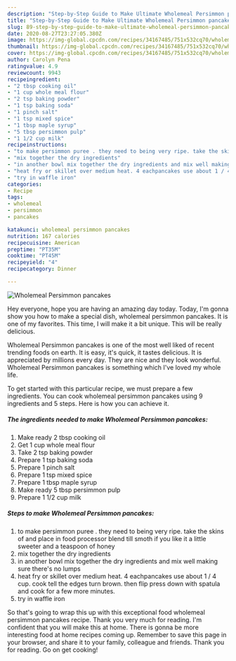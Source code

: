 ```yaml
---
description: "Step-by-Step Guide to Make Ultimate Wholemeal Persimmon pancakes"
title: "Step-by-Step Guide to Make Ultimate Wholemeal Persimmon pancakes"
slug: 89-step-by-step-guide-to-make-ultimate-wholemeal-persimmon-pancakes
date: 2020-08-27T23:27:05.380Z
image: https://img-global.cpcdn.com/recipes/34167485/751x532cq70/wholemeal-persimmon-pancakes-recipe-main-photo.jpg
thumbnail: https://img-global.cpcdn.com/recipes/34167485/751x532cq70/wholemeal-persimmon-pancakes-recipe-main-photo.jpg
cover: https://img-global.cpcdn.com/recipes/34167485/751x532cq70/wholemeal-persimmon-pancakes-recipe-main-photo.jpg
author: Carolyn Pena
ratingvalue: 4.9
reviewcount: 9943
recipeingredient:
- "2 tbsp cooking oil"
- "1 cup whole meal flour"
- "2 tsp baking powder"
- "1 tsp baking soda"
- "1 pinch salt"
- "1 tsp mixed spice"
- "1 tbsp maple syrup"
- "5 tbsp persimmon pulp"
- "1 1/2 cup milk"
recipeinstructions:
- "to make persimmon puree . they need to being very ripe. take the skins of and place in food processor blend till smoth if you like it a little sweeter and a teaspoon of honey"
- "mix together the dry ingredients"
- "in another bowl mix together the dry ingredients and mix well making sure there&#39;s no lumps"
- "heat fry or skillet over medium heat. 4 eachpancakes use about 1 / 4 cup. cook tell the edges turn brown. then flip press down with spatula and cook for a few more minutes."
- "try in waffle iron"
categories:
- Recipe
tags:
- wholemeal
- persimmon
- pancakes

katakunci: wholemeal persimmon pancakes 
nutrition: 167 calories
recipecuisine: American
preptime: "PT35M"
cooktime: "PT45M"
recipeyield: "4"
recipecategory: Dinner

---
```



![Wholemeal Persimmon pancakes](https://img-global.cpcdn.com/recipes/34167485/751x532cq70/wholemeal-persimmon-pancakes-recipe-main-photo.jpg)

Hey everyone, hope you are having an amazing day today. Today, I'm gonna show you how to make a special dish, wholemeal persimmon pancakes. It is one of my favorites. This time, I will make it a bit unique. This will be really delicious.

Wholemeal Persimmon pancakes is one of the most well liked of recent trending foods on earth. It is easy, it's quick, it tastes delicious. It is appreciated by millions every day. They are nice and they look wonderful. Wholemeal Persimmon pancakes is something which I've loved my whole life.




To get started with this particular recipe, we must prepare a few ingredients. You can cook wholemeal persimmon pancakes using 9 ingredients and 5 steps. Here is how you can achieve it.

<!--inarticleads1-->

##### The ingredients needed to make Wholemeal Persimmon pancakes:

1. Make ready 2 tbsp cooking oil
1. Get 1 cup whole meal flour
1. Take 2 tsp baking powder
1. Prepare 1 tsp baking soda
1. Prepare 1 pinch salt
1. Prepare 1 tsp mixed spice
1. Prepare 1 tbsp maple syrup
1. Make ready 5 tbsp persimmon pulp
1. Prepare 1 1/2 cup milk




<!--inarticleads2-->

##### Steps to make Wholemeal Persimmon pancakes:

1. to make persimmon puree . they need to being very ripe. take the skins of and place in food processor blend till smoth if you like it a little sweeter and a teaspoon of honey
1. mix together the dry ingredients
1. in another bowl mix together the dry ingredients and mix well making sure there&#39;s no lumps
1. heat fry or skillet over medium heat. 4 eachpancakes use about 1 / 4 cup. cook tell the edges turn brown. then flip press down with spatula and cook for a few more minutes.
1. try in waffle iron




So that's going to wrap this up with this exceptional food wholemeal persimmon pancakes recipe. Thank you very much for reading. I'm confident that you will make this at home. There is gonna be more interesting food at home recipes coming up. Remember to save this page in your browser, and share it to your family, colleague and friends. Thank you for reading. Go on get cooking!
